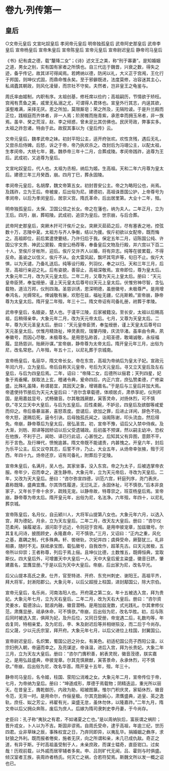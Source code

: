 # 卷九·列传第一

## 皇后

○文帝元皇后 文宣叱奴皇后 孝闵帝元皇后 明帝独孤皇后 武帝阿史那皇后 武帝李皇后 宣帝杨皇后 宣帝朱皇后 宣帝陈皇后 宣帝元皇后 宣帝尉迟皇后 静帝司马皇后

《书》纪有虞之德，载“釐降二女”；《诗》述文王之美，称“刑于寡妻”。是知婚姻之道，男女之别，实有国有家者之所慎也。自三代迄于魏晋，兴衰之数，得失之迹，备乎传记，故其详可得闻焉。若娉纳以德，防闲以礼，大义正于宫闱，王化行于邦国，则坤仪式固，而鼎命惟永矣。至于邪僻既进，法度莫修，冶容迷其主心，私谒蠹其朝政，则风化凌替，而宗社不守矣。夫然者，岂非皇王之龟鉴与。

周氏率由姬制，内职有序。太祖创基，修衽席以俭约；高祖嗣历，节情欲于矫枉。宫闱有贯鱼之美，戚里无私溺之尤，可谓得人君体也。宣皇外行其志，内逞其欲，溪壑难满，采择无厌。恩之所加，莫限厮皂；荣之所及，无隔险诐。于是升兰殿而正位，践椒庭而齐体者，非一人焉；阶房帷而拖青紫，承恩幸而拥玉帛者，非一族焉。虽辛、癸之荒淫，赵、李之倾惑，曾未足比其仿佛也。民厌苛政，弊事实多。太祖之祚忽诸，特由于此。故叙其事以为《皇后传》云。

文帝元皇后，魏孝武帝之妹。初封平阳公主，适开府张欢。欢性贪残，遇后无礼，又尝杀后侍婢。后怒，诉之于帝，帝乃执欢杀之。改封后为冯翊公主，以配太祖，生孝闵帝。大统七年，薨。魏恭帝三年十二月，合葬成陵。孝闵帝践祚，追尊为王后。武成初，又追尊为皇后。

文宣叱奴皇后，代人也。太祖为丞相，纳后为姬。生高祖。天和二年六月尊为皇太后。建德三年三月癸酉，崩。四月丁巳，葬永固陵。

孝闵帝元皇后，名胡摩，魏文帝第五女。初封晋安公主。帝之为略阳公也，尚焉。及践祚，立为王后。帝被废，后出俗为尼。建德初，高祖诛晋国公护，上帝尊号为孝闵帝，以后为孝闵皇后，居崇义宫。隋氏革命，后出居里第。大业十二年，殂。

明帝独孤皇后，太保、卫国公信之长女。帝之在藩也，纳为夫人。二年正月，立为王后。四月，崩，葬昭陵。武成初，追崇为皇后。世宗崩，与后合葬。

武帝阿史那皇后，突厥木扞可汗俟斤之女。突厥灭茹茹之后，尽有塞表之地，控弦数十万，志陵中夏。太祖方与齐人争衡，结以为援。俟斤初欲以女配帝，既而悔之。高祖即位，前后累遣使要结，乃许归后于我。保定五年二月，诏陈国公纯、许国公宇文贵、神武公窦毅、南安公杨荐等，奉备皇后文物及行殿，并六宫以下百二十人，至俟斤牙帐所，迎后。俟斤又许齐人以婚，将有异志。纯等在彼累载，不得反命。虽谕之以信义，俟斤不从。会大雷风起，飘坏其穹庐等，旬日不止。俟斤大惧，以为天谴，乃备礼送后。纯等设行殿，列羽仪，奉之以归。天和三年三月，后至，高祖行亲迎之礼。后有姿貌，善容止，高祖深敬焉。宣帝即位，尊为皇太后。大象元年二月，改为天元皇太后。二年二月，又尊为天元上皇太后。册曰：“天元皇帝臣赟，奉玺绶册，谨上天元皇太后尊号曰天元上皇太后。伏惟穷神尽智，含弘载物，道洽万邦，仪刑四海。圣慈训诱，恩深明德，虽册徽号，未极尊严。是用增奉鸿名，光缛常礼。俾诚敬有展，欢慰在兹，福祉无疆，亿兆斯赖。”宣帝崩，静帝尊为太皇太后。隋开皇二年殂，年三十二。隋文帝诏有司备礼册，祔葬于孝陵。

武帝李皇后，名娥姿，楚人也。于谨平江陵，后家被籍没。至长安，太祖以后赐高祖，后稍得亲幸。大象元年二月，改为天元帝太后。七月，又尊为天皇太后。二年，尊为天元圣皇太后。册曰：“天元皇帝臣赟，奉玺绶册，谨上天皇太后尊号曰天元圣皇太后。伏惟月精效祉，坤灵表贶，瑞肇丹陵，庆流华渚。虽率由令典，夙奉徽号，而因心尽敬，未极尊名。是用思弘称首，上昭圣德，敢竭诚敬，永绥福履。显扬慈训，贻厥孙谋。”宣帝崩，静帝尊为太帝太后。隋开皇元年三月，出俗为尼，改名常悲。八年殂，年五十三，以尼礼葬于京城南。

宣帝杨皇后，名丽华，隋文帝长女。帝在东宫，高祖为帝纳后为皇太子妃。宣政元年闰六月，立为皇后。帝后自称天元皇帝，号后为天元皇后。寻又立天皇后及左右皇后，与后为四皇后焉。二年，诏曰：“帝降二女，后德所以俪君；天列四星，妃象于焉垂耀。朕取法上玄，稽诸令典，爰命四后，内正六宫，庶弘赞柔德，广修粢盛。比殊礼虽降，称谓曷宜，其因天之象，增锡嘉名。”于是后与三皇后并加大焉。帝遣使持节册后为天元大皇后曰：“咨尔含章载德，体顺居贞，肃恭享祀，仪刑邦国，是用嘉兹显号，式畅徽音。尔其敬践厥猷，寅答灵命，对扬休烈，可不慎欤。”寻又立天中大皇后，与后为五皇后。后性柔婉，不妒忌，四皇后及嫔御等咸爱而仰之。帝后昏暴滋甚，喜怒乖度。尝谴后，欲加之罪，后进止详闲，辞色不挠。帝大怒，遂赐后死，逼令引诀。后母独孤氏闻之，诣阁陈谢，叩头流血，然后得免。帝崩，静帝尊后为皇太后，居弘圣宫。初，宣帝不豫，诏后父入禁中侍疾。及大渐，刘昉、郑译等因矫诏以后父受遗辅政。后初虽不预谋，然以嗣主幼冲，恐权在他族，不利于己，闻昉、译已行此诏，心甚悦之。后知其父有异图，意颇不平，形于言色。及行禅代，愤惋逾甚。隋文帝既不能谴责，内甚愧之。开皇六年，封后为乐平公主。后又议夺其志，后誓不许，乃止。大业五年，从炀帝幸张掖，殂于河西，年四十九。炀帝还京，诏有司备礼，附葬后于定陵。

宣帝朱皇后，名满月，吴人也。其家坐事，没入东宫。帝之为太子，后被选掌帝衣服。帝年少，召而幸之，遂生静帝。大象元年，立为天元帝后，寻改为天皇后。二年，又改为天大皇后。册曰：“咨尔弥宣四德，训范六宫，轩庭列序，尧门表庆，嘉称既降，盛典宜膺。尔其饰性履道，无愆礼正，永固休祉，可不慎欤。”后本非良家子，又年长于帝十余岁，疏贱无宠。以静帝故，特尊崇之，班亚杨皇后焉。宣帝崩，静帝尊为帝太后。隋开皇元年，出俗为尼，名法净。六年殂，年四十，以尼礼葬京城。

宣帝陈皇后，名月仪，自云颍川人，大将军山提第八女也。大象元年六月，以选入宫，拜为德妃。月余，立为天左皇后。二年二月，改天左大皇后。册曰：“咨尔仪范柔闲，操履凝洁，淑问彰于远近，令则冠于宫闱。是用申彼宠章，加兹徽号。尔其复礼问诗，披图顾史，永隆嘉命，可不慎欤。”三月，又诏曰：“正内之重，风化之基，嘉耦之制，代多殊典。轩、喾继轨，次妃并四；虞舜受命，厥娶犹三。礼非相袭，随时不无。朕祗承宝图，载弘徽号，自我改作，超革先古。曰天元居极，五帝所以仰崇；王者称尊，列后于焉上俪。且坤仪比德，土数惟五，既缛恒典，宜取斯仪。四大皇后外，可增置天中大皇后一人。天中大皇后爰主粢盛，徽音日跻，肇建嘉名，宜膺显册。”于是以后为天中大皇后。帝崩，后出家为尼，改名华光。

后父山提本高氏之隶。仕齐，官至特进、开府、东兖州刺史、谢阳王。高祖平齐，拜大将军，封淅阳郡公。大象元年，以后父超授上柱国，进封鄅国公，除大宗伯。

宣帝元皇后，名乐尚，河南洛阳人也。开府晟之第二女。年十五被选入宫，拜为贵妃。大象元年七月，立为天右皇后。二年二月，改为天右大皇后。册曰：“咨尔资灵姜水，载德涂山，懿淑内融，徽音潜畅。是用加兹宠数，式光践礼。尔其聿修仪范，肃膺显册，祗承休命，可不慎欤。”帝崩，后出俗为尼，改名华胜。初，后与陈后同时被选入宫，俱拜为妃，及升后位，又同日受册，帝宠遇二后，礼数均等，年齿复同，特相亲爱。及为尼后，李、朱及尉迟后等并相继殒没，而二后于今尚存。后父晟，少以元氏宗室，拜开府。大象元年七月，以后父进位上柱国，封翼国公。

宣帝尉迟皇后，名炽繁，蜀国公迥之孙女。有美色。初适杞国公亮子西阳公温，以宗妇例入朝，帝逼而幸之。及亮谋逆，帝诛温，进后入宫，拜为长贵妃。大象二年三月，立为天左大皇后。册曰：“咨尔门膺积善，躬表灵贶，徽音茂德，朕实嘉之。是用弘兹盛典，申彼宠章。尔其克慎厥猷，寅答景命，永承休烈，可不慎欤。”帝崩，后出俗为尼，改名华首。隋开皇十五年，殂，年三十。

静帝司马皇后，名令姬，柱国、荥阳公消难之女。大象元年二月，宣帝传位于帝，七月，为帝纳为皇后。册曰：“坤道成形，厚德于焉载物；阴精迭运，重光所以丽天。在昔皇王，膺乾御历，内政为助，昭被图篆。惟尔门积庆灵，家韬休烈，徽音令范，无背一时。是用命尔，作俪皇极。尔其克励婉心，肃膺盛典，追皇、英之逸轨，庶任、姒之芳尘，袆翟有光，粢盛无怠，虽休勿休，以隆嘉祚。”二年九月，隋文帝以后父拥众奔陈，废后为庶人。后嫁为隋司隶刺史李丹妻，于今尚存。

史臣曰：孔子称“夷狄之有君，不如诸夏之亡也。”是以周纳狄后，富辰谓之祸阶；晋升戎女，卜人以为不吉。斯固非谬焉。自周氏受命，逮乎高祖，年逾三纪，世历四君。业非草昧之辰，事殊权宜之日，乃弃同即异，以夷乱华。捐婚姻之彝序，求豺狼之外利。既而报者倦矣，施者无厌，向之所谓和亲，未几已成仇敌。奇正之道，有异于斯。于时高祖虽受制于人，未亲庶政，而谋士韫奇，直臣钳口。过矣哉！历观前载，以外戚而居宰辅者多矣。申、吕则旷代无闻，吕、霍则与时俱盛。倾汉室者王族，丧周祚者杨氏。何灭亡之祸，合若符契焉。斯魏文所以发一概之诏也已。
